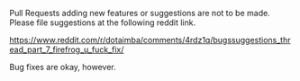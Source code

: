 Pull Requests adding new features or suggestions are not to be made. Please file suggestions at the following reddit link.

https://www.reddit.com/r/dotaimba/comments/4rdz1q/bugssuggestions_thread_part_7_firefrog_u_fuck_fix/

Bug fixes are okay, however.
